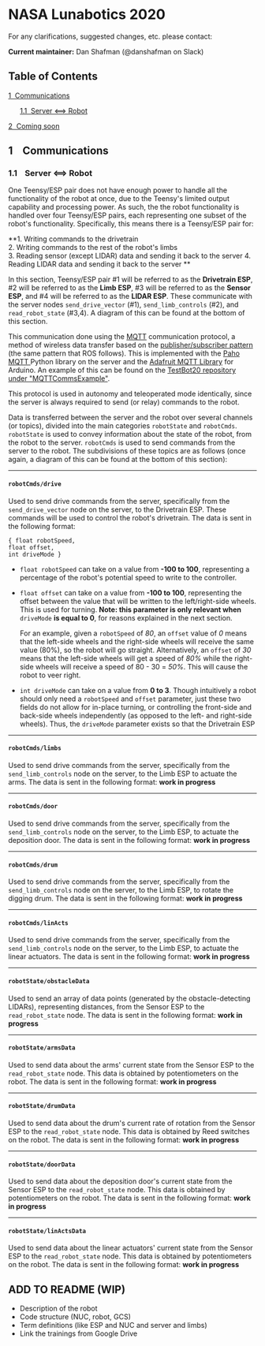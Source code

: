 # NASA Lunabotics 2020

For any clarifications, suggested changes, etc. please contact:

**Current maintainer:** Dan Shafman (@danshafman on Slack)

## Table of Contents
[1&nbsp;&nbsp;Communications](#communications)

&nbsp;&nbsp;&nbsp;&nbsp;&nbsp;&nbsp;[1.1&nbsp;&nbsp;Server ⟺ Robot](#server-robot)

[2&nbsp;&nbsp;Coming soon](#todo)



<a name="communications"></a>

## 1&nbsp;&nbsp;&nbsp;&nbsp;Communications

<a name="server-robot"></a>

### 1.1&nbsp;&nbsp;&nbsp;&nbsp;Server ⟺ Robot

One Teensy/ESP pair does not have enough power to handle all the functionality of the robot at once, due to the Teensy's limited output capability and processing power. As such, the the robot functionality is handled over four Teensy/ESP pairs, each representing one subset of the robot's functionality. Specifically, this means there is a Teensy/ESP pair for:

 **1. Writing commands to the drivetrain</b>\
 2. Writing commands to the rest of the robot's limbs</b>\
 3. Reading sensor (except LIDAR) data and sending it back to the server
  4. Reading LIDAR data and sending it back to the server **

In this section, Teensy/ESP pair #1 will be referred to as the **Drivetrain ESP**, #2 will be referred to as the **Limb ESP**, #3 will be referred to as the **Sensor ESP**, and #4 will be referred to as the **LIDAR ESP**. These communicate with the server nodes `send_drive_vector` (#1), `send_limb_controls` (#2), and `read_robot_state` (#3,4). A diagram of this can be found at the bottom of this section.

This communication done using the [MQTT](https://www.youtube.com/watch?v=2aHV2Fn0I60) communication protocol, a method of wireless data transfer based on the [publisher/subscriber pattern](https://docs.microsoft.com/en-us/azure/architecture/patterns/publisher-subscriber) (the same pattern that ROS follows). This is implemented with the [Paho MQTT ](https://pypi.org/project/paho-mqtt/) Python library on the server and the [Adafruit MQTT Library](https://learn.adafruit.com/mqtt-adafruit-io-and-you/overview) for Arduino. An example of this can be found on the [TestBot20 repository under "MQTTCommsExample"](https://github.com/nyu-rdt/TestBot20.git).

This protocol is used in autonomy and teleoperated mode identically, since the server is always required to send (or relay) commands to the robot. 

Data is transferred between the server and the robot over several channels (or topics), divided into the main categories `robotState` and `robotCmds`. `robotState` is used to convey information about the state of the robot, from the robot to the server. `robotCmds` is used to send commands from the server to the robot. The subdivisions of these topics are as follows (once again, a diagram of this can be found at the bottom of this section):
___
#### `robotCmds/drive`
Used to send drive commands from the server, specifically from the `send_drive_vector` node on the server, to the Drivetrain ESP. These commands will be used to control the robot's drivetrain. The data is sent in the following format: 

```
{ float robotSpeed,
float offset,
int driveMode }
```

- `float robotSpeed` can take on a value from **-100 to 100**, representing a percentage of the robot's potential speed to write to the controller.

- `float offset` can take on a value from **-100 to 100**, representing the offset between the value that will be written to the left/right-side wheels. This is used for turning. **Note: this parameter is only relevant when** `driveMode` **is equal to 0**, for reasons explained in the next section.

  For an example, given a `robotSpeed` of *80*, an `offset` value of *0* means that the left-side wheels and the right-side wheels will receive the same value (80%), so the robot will go straight. Alternatively, an `offset` of *30* means that the left-side wheels will get a speed of *80%* while the right-side wheels will receive a speed of 80 - 30 = *50%*. This will cause the robot to veer right.  

- `int driveMode` can take on a value from **0 to 3**. Though intuitively a robot should only need a `robotSpeed` and `offset` parameter, just these two fields do not allow for in-place turning, or controlling the front-side and back-side wheels independently (as opposed to the left- and right-side wheels). Thus, the `driveMode` parameter exists so that the Drivetrain ESP

___
#### `robotCmds/limbs`
Used to send drive commands from the server, specifically from the `send_limb_controls` node on the server, to the Limb ESP to actuate the arms. The data is sent in the following format: **work in progress**

___
#### `robotCmds/door`
Used to send drive commands from the server, specifically from the `send_limb_controls` node on the server, to the Limb ESP, to actuate the deposition door. The data is sent in the following format: **work in progress**

___
#### `robotCmds/drum`
Used to send drive commands from the server, specifically from the `send_limb_controls` node on the server, to the Limb ESP, to rotate the digging drum. The data is sent in the following format: **work in progress**

___
#### `robotCmds/linActs`
Used to send drive commands from the server, specifically from the `send_limb_controls` node on the server, to the Limb ESP, to actuate the linear actuators. The data is sent in the following format: **work in progress**

___
#### `robotState/obstacleData`
Used to send an array of data points (generated by the obstacle-detecting LIDARs), representing distances, from the Sensor ESP to the `read_robot_state` node. The data is sent in the following format: **work in progress**

___
#### `robotState/armsData`
Used to send data about the arms' current state from the Sensor ESP to the `read_robot_state` node. This data is obtained by potentiometers on the robot. The data is sent in the following format: **work in progress**

___
#### `robotState/drumData`
Used to send data about the drum's current rate of rotation from the Sensor ESP to the `read_robot_state` node. This data is obtained by Reed switches on the robot. The data is sent in the following format: **work in progress**

___
#### `robotState/doorData`
Used to send data about the deposition door's current state from the Sensor ESP to the `read_robot_state` node. This data is obtained by potentiometers on the robot. The data is sent in the following format: **work in progress**

___
#### `robotState/linActsData`
Used to send data about the linear actuators' current state from the Sensor ESP to the `read_robot_state` node. This data is obtained by potentiometers on the robot. The data is sent in the following format: **work in progress**





<a name="todo"></a>

## ADD TO README (WIP)

- Description of the robot
- Code structure (NUC, robot, GCS)
- Term definitions (like ESP and NUC and server and limbs)
- Link the trainings from Google Drive
